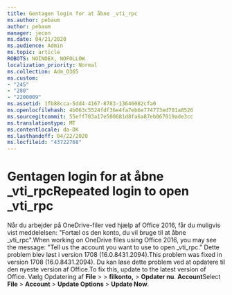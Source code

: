 ```yaml
---
title: Gentagen login for at åbne _vti_rpc
ms.author: pebaum
author: pebaum
manager: jecon
ms.date: 04/21/2020
ms.audience: Admin
ms.topic: article
ROBOTS: NOINDEX, NOFOLLOW
localization_priority: Normal
ms.collection: Adm_O365
ms.custom:
- "245"
- "280"
- "2200009"
ms.assetid: 1fb88cca-5dd4-4167-8783-13646082cfa0
ms.openlocfilehash: 4b063c5524fdf36e4fa7eb6e774773ed701a8526
ms.sourcegitcommit: 55eff703a17e500681d8fa6a87eb067019ade3cc
ms.translationtype: MT
ms.contentlocale: da-DK
ms.lasthandoff: 04/22/2020
ms.locfileid: "43722768"
---
```

# <a name="repeated-login-to-open-_vti_rpc"></a><span data-ttu-id="12b0e-102">Gentagen login for at åbne _vti_rpc</span><span class="sxs-lookup"><span data-stu-id="12b0e-102">Repeated login to open _vti_rpc</span></span>

<span data-ttu-id="12b0e-103">Når du arbejder på OneDrive-filer ved hjælp af Office 2016, får du muligvis vist meddelelsen: "Fortæl os den konto, du vil bruge til at åbne _vti_rpc".</span><span class="sxs-lookup"><span data-stu-id="12b0e-103">When working on OneDrive files using Office 2016, you may see the message: "Tell us the account you want to use to open _vti_rpc."</span></span> <span data-ttu-id="12b0e-104">Dette problem blev løst i version 1708 (16.0.8431.2094).</span><span class="sxs-lookup"><span data-stu-id="12b0e-104">This problem was fixed in version 1708 (16.0.8431.2094).</span></span> <span data-ttu-id="12b0e-105">Du kan løse dette problem ved at opdatere til den nyeste version af Office.</span><span class="sxs-lookup"><span data-stu-id="12b0e-105">To fix this, update to the latest version of Office.</span></span> <span data-ttu-id="12b0e-106">Vælg Opdatering af **File** \> \> **filkonto,** \> **Opdater nu**. **Account**</span><span class="sxs-lookup"><span data-stu-id="12b0e-106">Select **File** \> **Account** \> **Update Options** \> **Update Now**.</span></span>
  